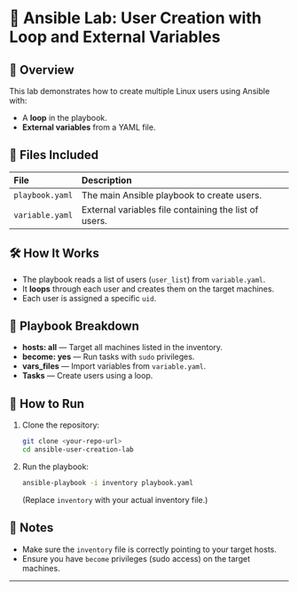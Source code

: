 # 🚀 Ansible Lab: User Creation with Loop and External Variables

## 📝 Overview

This lab demonstrates how to create multiple Linux users using Ansible with:
- A **loop** in the playbook.
- **External variables** from a YAML file.

## 📂 Files Included

| File | Description |
|:-----|:------------|
| `playbook.yaml` | The main Ansible playbook to create users. |
| `variable.yaml` | External variables file containing the list of users. |


## 🛠️ How It Works

- The playbook reads a list of users (`user_list`) from `variable.yaml`.
- It **loops** through each user and creates them on the target machines.
- Each user is assigned a specific `uid`.

## 📜 Playbook Breakdown

- **hosts: all** — Target all machines listed in the inventory.
- **become: yes** — Run tasks with `sudo` privileges.
- **vars_files** — Import variables from `variable.yaml`.
- **Tasks** — Create users using a loop.

## 🚀 How to Run

1. Clone the repository:

    ```bash
    git clone <your-repo-url>
    cd ansible-user-creation-lab
    ```

2. Run the playbook:

    ```bash
    ansible-playbook -i inventory playbook.yaml
    ```

    (Replace `inventory` with your actual inventory file.)

## 📢 Notes
- Make sure the `inventory` file is correctly pointing to your target hosts.
- Ensure you have `become` privileges (sudo access) on the target machines.

---


